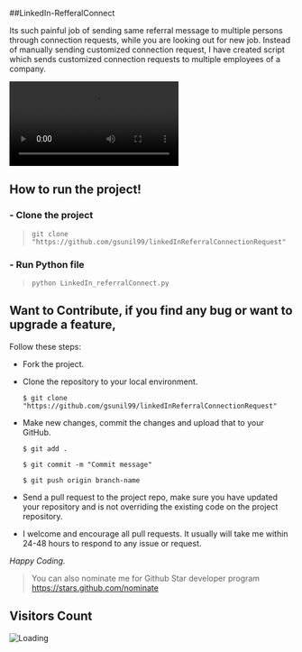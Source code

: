 ##LinkedIn-RefferalConnect

Its such painful job of sending same referral message to multiple persons through connection requests, while you are looking out for new job. Instead of manually sending customized connection request, I have created script which sends customized connection requests to multiple employees of a company.



<video
src="https://user-images.githubusercontent.com/56781242/208911188-dcec3ca5-7abe-4154-a4e7-6f7e2939a0cd.mp4">
</video>

## How to run the project!
### - Clone the project
> ``` git clone  "https://github.com/gsunil99/linkedInReferralConnectionRequest" ```
 
 ### - Run Python file
 > ```python LinkedIn_referralConnect.py```
 
 ## Want to Contribute, if you find any bug or want to upgrade a feature,
Follow these steps:
- Fork the project.
- Clone the repository to your local environment.

    ```$ git clone  "https://github.com/gsunil99/linkedInReferralConnectionRequest" ```
    
- Make new changes, commit the changes and upload that to your GitHub.

    `$ git add .`
    
    `$ git commit -m "Commit message" `
    
    `$ git push origin branch-name`
    
- Send a pull request to the project repo, make sure you have updated your repository and is not overriding the existing code on the project repository.
- I welcome and encourage all pull requests. It usually will take me within 24-48 hours to respond to any issue or request.

_Happy Coding._


> You can also nominate me for Github Star developer program
> https://stars.github.com/nominate

## Visitors Count

<img align="left" src = "https://profile-counter.glitch.me/linkedInReferralConnectionRequest/count.svg" alt ="Loading">

